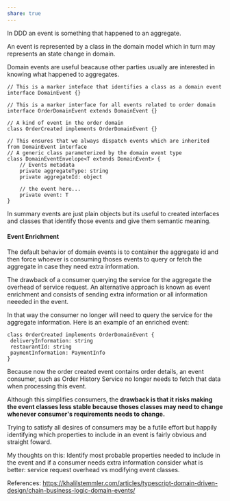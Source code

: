 ```yaml
---
share: true
---
```


In DDD an event is something that happened to an aggregate.

An event is represented by a class in the domain model which in turn may represents an state change in domain.

Domain events are useful beacause other parties usually are interested in knowing what happened to aggregates.

```
// This is a marker inteface that identifies a class as a domain event
interface DomainEvent {}

// This is a marker interface for all events related to order domain
interface OrderDomainEvent extends DomainEvent {}

// A kind of event in the order domain
class OrderCreated implements OrderDomainEvent {}

// This ensures that we always dispatch events which are inherited from DomainEvent interface
// A generic class parameterized by the domain event type
class DomainEventEnvelope<T extends DomainEvent> {
	// Events metadata 
	private aggregateType: string
	private aggregateId: object

	// the event here...
	private event: T
}

```


In summary events are just plain objects but its useful to created interfaces and classes that identify those events and give them semantic meaning.

#### Event Enrichment

The default behavior of domain events is to container the aggregate id and then  force whoever is consuming thoses events to query or fetch the aggregate in case they need extra information.

The drawback of a consumer querying the service for the aggregate the overhead of service request. An alternative approach is known as event enrichment and consists of sending extra information or all information neeeded in the event.

In that way the consumer no longer will need to query the service for the aggregate information. Here is an example of an enriched event:

```
class OrderCreated implements OrderDomainEvent {
 deliveryInformation: string
 restaurantId: string
 paymentInformation: PaymentInfo
}
```

Because now the order created event contains order details, an event consumer, such as Order History Service no longer needs to fetch that data when processing this event.

Although this simplifies consumers, the **drawback is that it risks making the event classes less stable because thoses classes may need to change whenever consumer's requirements needs to change.**

Trying to satisfy all desires of consumers may be a futile effort but happily identifying which properties to include in an event is fairly obvious and straight foward.

My thoughts on this: Identify most probable properties needed to include in the event and if a consumer needs extra information consider what is better: service request overhead vs modifying event classes.



References: 
https://khalilstemmler.com/articles/typescript-domain-driven-design/chain-business-logic-domain-events/
